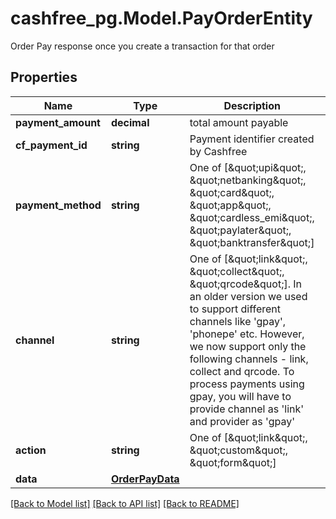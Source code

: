 # cashfree_pg.Model.PayOrderEntity
Order Pay response once you create a transaction for that order

## Properties

Name | Type | Description | Notes
------------ | ------------- | ------------- | -------------
**payment_amount** | **decimal** | total amount payable | [optional] 
**cf_payment_id** | **string** | Payment identifier created by Cashfree | [optional] 
**payment_method** | **string** | One of [\&quot;upi\&quot;, \&quot;netbanking\&quot;, \&quot;card\&quot;, \&quot;app\&quot;, \&quot;cardless_emi\&quot;, \&quot;paylater\&quot;, \&quot;banktransfer\&quot;]  | [optional] 
**channel** | **string** | One of [\&quot;link\&quot;, \&quot;collect\&quot;, \&quot;qrcode\&quot;]. In an older version we used to support different channels like &#39;gpay&#39;, &#39;phonepe&#39; etc. However, we now support only the following channels - link, collect and qrcode. To process payments using gpay, you will have to provide channel as &#39;link&#39; and provider as &#39;gpay&#39; | [optional] 
**action** | **string** | One of [\&quot;link\&quot;, \&quot;custom\&quot;, \&quot;form\&quot;] | [optional] 
**data** | [**OrderPayData**](OrderPayData.md) |  | [optional] 

[[Back to Model list]](../README.md#documentation-for-models) [[Back to API list]](../README.md#documentation-for-api-endpoints) [[Back to README]](../README.md)

